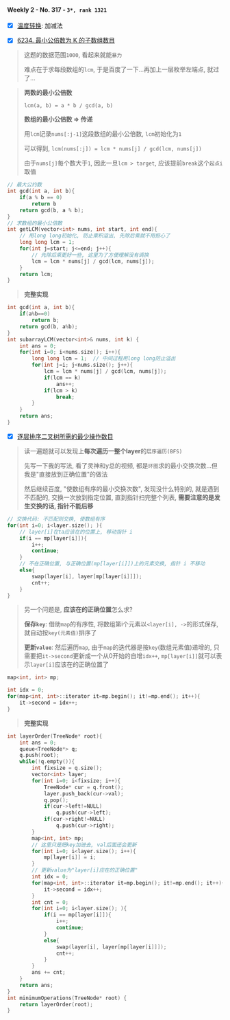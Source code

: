 #### Weekly 2 - No. 317 - `3*, rank 1321`

- [x] [温度转换](https://leetcode.cn/problems/convert-the-temperature/): 加减法


- [x] [6234. 最小公倍数为 K 的子数组数目](https://leetcode.cn/problems/number-of-subarrays-with-lcm-equal-to-k/)

> 这题的数据范围`1000`, 看起来就能`暴力`
> 
> 难点在于求每段数组的`lcm`, 于是百度了一下...再加上一层枚举左端点, 就过了...


> **两数的最小公倍数**
> 
> `lcm(a, b) = a * b / gcd(a, b)`
> 
> **数组的最小公倍数 => 传递**
> 
> 用`lcm`记录`nums[:j-1]`这段数组的最小公倍数, `lcm`初始化为`1`
> 
> 可以得到, `lcm(nums[:j]) = lcm * nums[j] / gcd(lcm, nums[j])`
> 
> 由于`nums[j]`每个数大于`1`, 因此一旦`lcm > target`, 应该提前`break`这个`起点i`取值

```CPP
// 最大公约数
int gcd(int a, int b){
    if(a % b == 0)
        return b
    return gcd(b, a % b);
}
// 求数组的最小公倍数
int getLCM(vector<int> nums, int start, int end){
    // 用long long初始化, 防止乘积溢出, 先除后乘就不用担心了
    long long lcm = 1;
    for(int j=start; j<=end; j++){
        // 先除后乘更好一些, 这里为了方便理解没有调换
        lcm = lcm * nums[j] / gcd(lcm, nums[j]);
    }
    return lcm;
}
```

> **完整实现**
```CPP
int gcd(int a, int b){
    if(a%b==0)
        return b;
    return gcd(b, a%b);
}
int subarrayLCM(vector<int>& nums, int k) {
    int ans = 0;
    for(int i=0; i<nums.size(); i++){
        long long lcm = 1;  // 中间过程用long long防止溢出
        for(int j=i; j<nums.size(); j++){
            lcm = lcm * nums[j] / gcd(lcm, nums[j]);
            if(lcm == k)
                ans++;
            if(lcm > k)
                break;
        }
    }
    return ans;
}
```


- [x] [逐层排序二叉树所需的最少操作数目](https://leetcode.cn/problems/minimum-number-of-operations-to-sort-a-binary-tree-by-level/)

> 读一遍题就可以发现上**每次遍历一整个layer**的`层序遍历(BFS)`
> 
> 先写一下我的写法, 看了灵神和y总的视频, 都是`环图`求的最小交换次数...但我是"直接放到正确位置"的做法
> 
> 然后继续百度, "使数组有序的最小交换次数", 发现没什么特别的, 就是遇到不匹配的, 交换一次放到指定位置, 直到指针扫完整个列表, **需要注意的是发生交换的话, 指针不能后移**
```CPP
// 交换代码: 不匹配则交换, 使数组有序
for(int i=0; i<layer.size(); ){
    // layer[i]在ta应该在的位置上, 移动指针 i
    if(i == mp[layer[i]]){
        i++;
        continue;
    }
    // 不在正确位置, 与正确位置(mp[layer[i]])上的元素交换, 指针 i 不移动
    else{
        swap(layer[i], layer[mp[layer[i]]]);
        cnt++;
    }
}
```

> 另一个问题是, **应该在的正确位置**怎么求?
> 
> **保存`key`**: 借助`map`的有序性, 将数组第i个元素以`<layer[i], ->`的形式保存, 就自动按`key(元素值)`排序了
> 
> **更新`value`**: 然后遍历`map`, 由于`map`的迭代器是按`key`(数组元素值)递增的, 只需要把`it->second`更新成一个从0开始的自增`idx++`, `mp[layer[i]]`就可以表示`layer[i]`应该在的正确位置了
```CPP
map<int, int> mp;

int idx = 0;
for(map<int, int>::iterator it=mp.begin(); it!=mp.end(); it++){
    it->second = idx++;
}
```

> **完整实现**
```CPP
int layerOrder(TreeNode* root){
    int ans = 0;
    queue<TreeNode*> q;
    q.push(root);
    while(!q.empty()){
        int fixsize = q.size();
        vector<int> layer;
        for(int i=0; i<fixsize; i++){
            TreeNode* cur = q.front();
            layer.push_back(cur->val);
            q.pop();
            if(cur->left!=NULL)
                q.push(cur->left);
            if(cur->right!=NULL)
                q.push(cur->right);
        }
        map<int, int> mp;
        // 这里只是把key加进去, val后面还会更新
        for(int i=0; i<layer.size(); i++){
            mp[layer[i]] = i;
        }
        // 更新value为"layer[i]应在的正确位置"
        int idx = 0;
        for(map<int, int>::iterator it=mp.begin(); it!=mp.end(); it++){
            it->second = idx++;
        }
        int cnt = 0;
        for(int i=0; i<layer.size(); ){
            if(i == mp[layer[i]]){
                i++;
                continue;
            }
            else{
                swap(layer[i], layer[mp[layer[i]]]);
                cnt++;
            }
        }
        ans += cnt;
    }
    return ans;
}
int minimumOperations(TreeNode* root) {
    return layerOrder(root);
}
```
